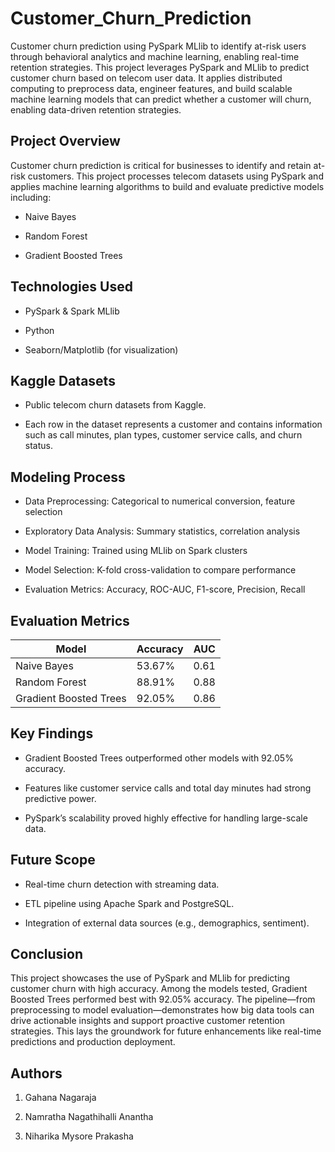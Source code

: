 # Customer_Churn_Prediction

Customer churn prediction using PySpark MLlib to identify at-risk users through behavioral analytics and machine learning, enabling real-time retention strategies.
This project leverages PySpark and MLlib to predict customer churn based on telecom user data. It applies distributed computing to preprocess data, engineer features, and build scalable machine learning models that can predict whether a customer will churn, enabling data-driven retention strategies.

## Project Overview

Customer churn prediction is critical for businesses to identify and retain at-risk customers. This project processes telecom datasets using PySpark and applies machine learning algorithms to build and evaluate predictive models including:

- Naive Bayes

- Random Forest

- Gradient Boosted Trees


## Technologies Used

- PySpark & Spark MLlib

- Python

- Seaborn/Matplotlib (for visualization)


## Kaggle Datasets

- Public telecom churn datasets from Kaggle.

- Each row in the dataset represents a customer and contains information such as call minutes, plan types, customer service calls, and churn status.


## Modeling Process

- Data Preprocessing: Categorical to numerical conversion, feature selection
  
- Exploratory Data Analysis: Summary statistics, correlation analysis

- Model Training: Trained using MLlib on Spark clusters
  
- Model Selection: K-fold cross-validation to compare performance
  
- Evaluation Metrics: Accuracy, ROC-AUC, F1-score, Precision, Recall


## Evaluation Metrics
   

| Model                  | Accuracy | AUC  |
|------------------------|----------|------|
| Naive Bayes            | 53.67%   | 0.61 |
| Random Forest          | 88.91%   | 0.88 |
| Gradient Boosted Trees | 92.05%   | 0.86 |



## Key Findings

- Gradient Boosted Trees outperformed other models with 92.05% accuracy.

- Features like customer service calls and total day minutes had strong predictive power.

- PySpark’s scalability proved highly effective for handling large-scale data.


## Future Scope

- Real-time churn detection with streaming data.

- ETL pipeline using Apache Spark and PostgreSQL.

- Integration of external data sources (e.g., demographics, sentiment).

## Conclusion

This project showcases the use of PySpark and MLlib for predicting customer churn with high accuracy. Among the models tested, Gradient Boosted Trees performed best with 92.05% accuracy. The pipeline—from preprocessing to model evaluation—demonstrates how big data tools can drive actionable insights and support proactive customer retention strategies. This lays the groundwork for future enhancements like real-time predictions and production deployment.


## Authors

1. Gahana Nagaraja
   
2. Namratha Nagathihalli Anantha
   
3. Niharika Mysore Prakasha
